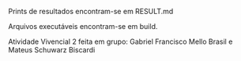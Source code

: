 Prints de resultados encontram-se em RESULT.md

Arquivos executáveis encontram-se em build.

Atividade Vivencial 2 feita em grupo: Gabriel Francisco Mello Brasil e Mateus Schuwarz Biscardi